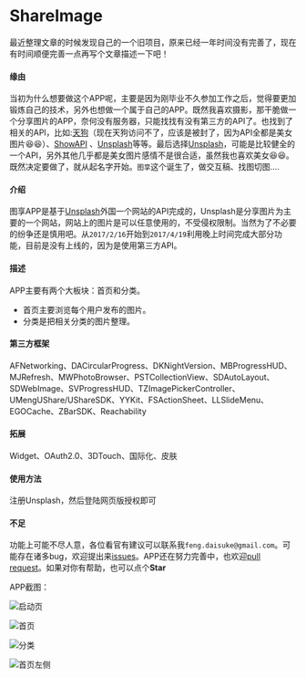 # ShareImage

最近整理文章的时候发现自己的一个旧项目，原来已经一年时间没有完善了，现在有时间顺便完善一点再写个文章描述一下吧！

#### 缘由
当初为什么想要做这个APP呢，主要是因为刚毕业不久参加工作之后，觉得要更加锻炼自己的技术，另外也想做一个属于自己的APP。既然我喜欢摄影，那干脆做一个分享图片的APP，奈何没有服务器，只能找找有没有第三方的API了。也找到了相关的API，比如:[天狗](www.tngou.net)（现在天狗访问不了，应该是被封了，因为API全都是美女图片😆😆）、[ShowAPI](https://www.showapi.com) 、[Unsplash](https://unsplash.com/)等等。最后选择[Unsplash](https://unsplash.com/)，可能是比较健全的一个API，另外其他几乎都是美女图片感情不是很合适，虽然我也喜欢美女😆😆。既然决定要做了，就从起名字开始。`图享`这个诞生了，做交互稿、找图切图....

#### 介绍
图享APP是基于[Unsplash](https://unsplash.com/)外国一个网站的API完成的，Unsplash是分享图片为主要的一个网站，网站上的图片是可以任意使用的，不受侵权限制。当然为了不必要的纷争还是慎用吧。从`2017/2/16`开始到`2017/4/19`利用晚上时间完成大部分功能，目前是没有上线的，因为是使用第三方API。

#### 描述
APP主要有两个大板块：首页和分类。
- 首页主要浏览每个用户发布的图片。
- 分类是把相关分类的图片整理。

#### 第三方框架
AFNetworking、DACircularProgress、DKNightVersion、MBProgressHUD、MJRefresh、MWPhotoBrowser、PSTCollectionView、SDAutoLayout、SDWebImage、SVProgressHUD、TZImagePickerController、UMengUShare/UShareSDK、YYKit、FSActionSheet、LLSlideMenu、EGOCache、ZBarSDK、Reachability

#### 拓展
Widget、OAuth2.0、3DTouch、国际化、皮肤

#### 使用方法
注册Unsplash，然后登陆网页版授权即可

#### 不足
功能上可能不尽人意，各位看官有建议可以联系我`feng.daisuke@gmail.com`。可能存在诸多bug，欢迎提出来[issues](https://github.com/DaisukeZJY/ShareImage/issues)。APP还在努力完善中，也欢迎[pull request](https://github.com/DaisukeZJY/ShareImage/pulls)。如果对你有帮助，也可以点个**Star**


APP截图：

![启动页](http://7xv233.com1.z0.glb.clouddn.com/shareImageGif%E5%90%AF%E5%8A%A8.gif)

![首页](http://7xv233.com1.z0.glb.clouddn.com/shareImageGif%E9%A6%96%E9%A1%B5.gif)

![分类](http://7xv233.com1.z0.glb.clouddn.com/shareImageGif%E5%88%86%E7%B1%BB.gif)

![首页左侧](http://7xv233.com1.z0.glb.clouddn.com/shareImageGif%E9%A6%96%E9%A1%B5%E5%B7%A6%E4%BE%A7%E6%A0%8F.gif)

